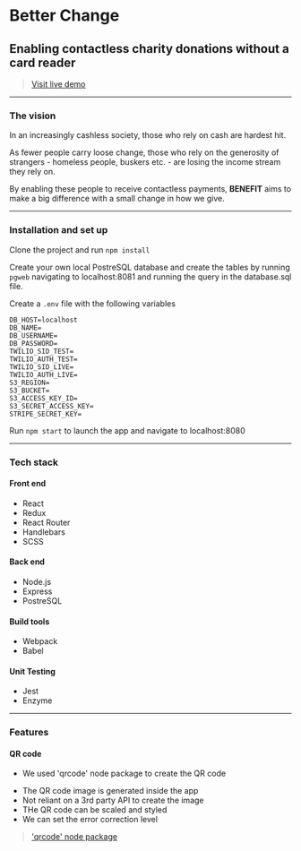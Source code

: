 # Better Change
## Enabling contactless charity donations without a card reader

> [Visit live demo](https://www.beterchange.net)

--- 

### The vision
In an increasingly cashless society, those who rely on cash are hardest hit.

As fewer people carry loose change, those who rely on the generosity of strangers - homeless people, buskers etc. - are losing the income stream they rely on.

By enabling these people to receive contactless payments, **BENEFIT** aims to make a big difference with a small change in how we give.

---

### Installation and set up
Clone the project and run `npm install`

Create your own local PostreSQL database and create the tables by running `pgweb` navigating to localhost:8081 and running the query in the database.sql file.

Create a `.env` file with the following variables
```
DB_HOST=localhost
DB_NAME=
DB_USERNAME=
DB_PASSWORD=
TWILIO_SID_TEST=
TWILIO_AUTH_TEST=
TWILIO_SID_LIVE=
TWILIO_AUTH_LIVE=
S3_REGION=
S3_BUCKET=
S3_ACCESS_KEY_ID=
S3_SECRET_ACCESS_KEY=
STRIPE_SECRET_KEY=
```
Run `npm start` to launch the app and navigate to localhost:8080

---

### Tech stack

#### Front end
 - React
 - Redux
 - React Router
 - Handlebars
 - SCSS

#### Back end
- Node.js
- Express
- PostreSQL

#### Build tools
- Webpack
- Babel

#### Unit Testing
- Jest
- Enzyme
---

### Features

#### QR code 

- We used 'qrcode' node package to create the QR code
+ The QR code image is generated inside the app
+ Not reliant on a 3rd party API to create the image
+ THe QR code can be scaled and styled
+ We can set the error correction level

> ['qrcode' node package](https://www.npmjs.com/package/qrcode)

